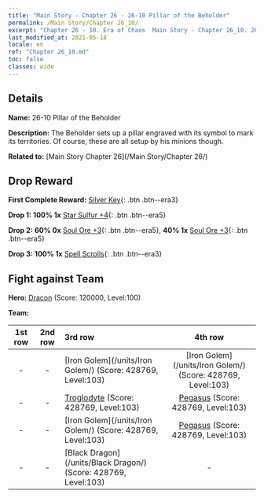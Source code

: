 ```yaml
---
title: "Main Story - Chapter 26 - 26-10 Pillar of the Beholder"
permalink: /Main Story/Chapter 26_10/
excerpt: "Chapter 26 - 10. Era of Chaos  Main Story - Chapter 26_10. 26-10 Pillar of the Beholder"
last_modified_at: 2021-05-18
locale: en
ref: "Chapter 26_10.md"
toc: false
classes: wide
---
```


## Details

 **Name:** 26-10 Pillar of the Beholder

 **Description:** The Beholder sets up a pillar engraved with its symbol to mark its territories. Of course, these are all setup by his minions though.

 **Related to:** [Main Story Chapter 26](/Main Story/Chapter 26/)

## Drop Reward

 **First Complete Reward:** [Silver Key](/Items/con_693/){: .btn .btn--era3}

 **Drop 1:** **100% 1x** [Star Sulfur +4](/Items/mat_92/){: .btn .btn--era5}

 **Drop 2:** **60% 0x** [Soul Ore +3](/Items/mat_82/){: .btn .btn--era5}, **40% 1x** [Soul Ore +3](/Items/mat_82/){: .btn .btn--era5}

 **Drop 3:** **100% 1x** [Spell Scrolls](/Items/con_694/){: .btn .btn--era3}


## Fight against Team
 **Hero:** [Dracon](/heroes/Dracon/) (Score: 120000, Level:100)

 **Team:**


  | 1st row | 2nd row | 3rd row | 4th row |
  |:----:|:----:|:----|:----:|
  | - | - | [Iron Golem](/units/Iron Golem/) (Score: 428769, Level:103)  | [Iron Golem](/units/Iron Golem/) (Score: 428769, Level:103)  |
  | - | - | [Troglodyte](/units/Troglodyte/) (Score: 428769, Level:103)  | [Pegasus](/units/Pegasus/) (Score: 428769, Level:103)  |
  | - | - | [Iron Golem](/units/Iron Golem/) (Score: 428769, Level:103)  | [Pegasus](/units/Pegasus/) (Score: 428769, Level:103)  |
  | - | - | [Black Dragon](/units/Black Dragon/) (Score: 428769, Level:103)  | - |


